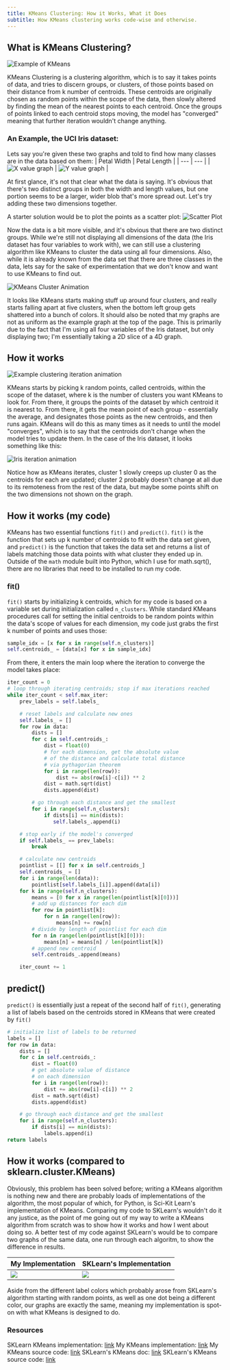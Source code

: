 ```yaml
---
title: KMeans Clustering: How it Works, What it Does
subtitle: How KMeans clustering works code-wise and otherwise.
---
```


## What is KMeans Clustering?

![Example of KMeans](https://upload.wikimedia.org/wikipedia/commons/thumb/e/e5/KMeans-Gaussian-data.svg/952px-KMeans-Gaussian-data.svg.png)

KMeans Clustering is a clustering algorithm, which is to say it takes points of data, and tries to discern groups, or clusters, of those points based on their distance from k number of centroids. These centroids are originally chosen as random points within the scope of the data, then slowly altered by finding the mean of the nearest points to each centroid. Once the groups of points linked to each centroid stops moving, the model has "converged" meaning that further iteration wouldn't change anything.

### An Example, the UCI Iris dataset:

Lets say you're given these two graphs and told to find how many classes are in the data based on them:
|  Petal Width  |  Petal Length  |
| --- | --- |
| ![X value graph](https://i.imgur.com/hjkztR5.png) | ![Y value graph](https://i.imgur.com/7iu1dmV.png) |

At first glance, it's not that clear what the data is saying. It's obvious that there's two distinct groups in both the width and length values, but one portion seems to be a larger, wider blob that's more spread out. Let's try adding these two dimensions together.

A starter solution would be to plot the points as a scatter plot:
![Scatter Plot](https://i.imgur.com/s9lp9B4.png)

Now the data is a bit more visible, and it's obvious that there are two distinct groups. While we're still not displaying all dimensions of the data (the Iris dataset has four variables to work with), we can still use a clustering algorithm like KMeans to cluster the data using all four dimensions. Also, while it is already known from the data set that there are three classes in the data, lets say for the sake of experimentation that we don't know and want to use KMeans to find out.

![KMeans Cluster Animation](https://raw.githubusercontent.com/Lilchoto3/lilchoto3.github.io/master/img/clusters.gif)

It looks like KMeans starts making stuff up around four clusters, and really starts falling apart at five clusters, when the bottom left group gets shattered into a bunch of colors. It should also be noted that my graphs are not as uniform as the example graph at the top of the page. This is primarily due to the fact that I'm using all four variables of the Iris dataset, but only displaying two; I'm essentially taking a 2D slice of a 4D graph.

## How it works

![Example clustering iteration animation](https://upload.wikimedia.org/wikipedia/commons/thumb/e/ea/K-means_convergence.gif/440px-K-means_convergence.gif)

KMeans starts by picking k random points, called centroids, within the scope of the dataset, where k is the number of clusters you want KMeans to look for. From there, it groups the points of the dataset by which centroid it is nearest to. From there, it gets the mean point of each group - essentially the average, and designates those points as the new centroids, and then runs again. KMeans will do this as many times as it needs to until the model "converges", which is to say that the centroids don't change when the model tries to update them. In the case of the Iris dataset, it looks something like this:

![Iris iteration animation](https://raw.githubusercontent.com/Lilchoto3/lilchoto3.github.io/master/img/iterations.gif)

Notice how as KMeans iterates, cluster 1 slowly creeps up cluster 0 as the centroids for each are updated; cluster 2 probably doesn't change at all due to its remoteness from the rest of the data, but maybe some points shift on the two dimensions not shown on the graph.

## How it works (my code)

KMeans has two essential functions `fit()` and `predict()`. `fit()` is the function that sets up k number of centroids to fit with the data set given, and `predict()` is the function that takes the data set and returns a list of labels matching those data points with what cluster they ended up in. Outside of the `math` module built into Python, which I use for math.sqrt(), there are no libraries that need to be installed to run my code.

### fit()

`fit()` starts by initializing k centroids, which for my code is based on a variable set during initialization called `n_clusters`. While standard KMeans procedures call for setting the initial centroids to be random points within the data's scope of values for each dimension, my code just grabs the first k number of points and uses those:

```python
sample_idx = [x for x in range(self.n_clusters)]
self.centroids_ = [data[x] for x in sample_idx]
```

From there, it enters the main loop where the iteration to converge the model takes place:

```python
iter_count = 0
# loop through iterating centroids; stop if max iterations reached
while iter_count < self.max_iter:
    prev_labels = self.labels_

    # reset labels and calculate new ones
    self.labels_ = []
    for row in data:
        dists = []
        for c in self.centroids_:
            dist = float(0)
            # for each dimension, get the absolute value
            # of the distance and calculate total distance
            # via pythagorian theorem
            for i in range(len(row)):
                dist += abs(row[i]-c[i]) ** 2
            dist = math.sqrt(dist)
            dists.append(dist)

        # go through each distance and get the smallest
        for i in range(self.n_clusters):
            if dists[i] == min(dists):
               self.labels_.append(i)

    # stop early if the model's converged
    if self.labels_ == prev_labels:
        break

    # calculate new centroids
    pointlist = [[] for x in self.centroids_]
    self.centroids_ = []
    for i in range(len(data)):
        pointlist[self.labels_[i]].append(data[i])
    for k in range(self.n_clusters):
        means = [0 for x in range(len(pointlist[k][0]))]
        # add up distances for each dim
        for row in pointlist[k]:
            for n in range(len(row)):
                means[n] += row[n]
        # divide by length of pointlist for each dim
        for n in range(len(pointlist[k][0])):
            means[n] = means[n] / len(pointlist[k])
        # append new centroid
        self.centroids_.append(means)

    iter_count += 1
```

## predict()

`predict()` is essentially just a repeat of the second half of `fit()`, generating a list of labels based on the centroids stored in KMeans that were created by `fit()`

```python
# initialize list of labels to be returned
labels = []
for row in data:
    dists = []
    for c in self.centroids_:
        dist = float(0)
        # get absolute value of distance
        # on each dimension
        for i in range(len(row)):
            dist += abs(row[i]-c[i]) ** 2
        dist = math.sqrt(dist)
        dists.append(dist)

    # go through each distance and get the smallest
    for i in range(self.n_clusters):
        if dists[i] == min(dists):
            labels.append(i)
return labels
```

## How it works (compared to sklearn.cluster.KMeans)

Obviously, this problem has been solved before; writing a KMeans algorithm is nothing new and there are probably loads of implementations of the algorithm, the most popular of which, for Python, is Sci-Kit Learn's implementation of KMeans. Comparing my code to SKLearn's wouldn't do it any justice, as the point of me going out of my way to write a KMeans algorithm from scratch was to show how it works and how I went about doing so. A better test of my code against SKLearn's would be to compare two graphs of the same data, one run through each algoritm, to show the difference in results.

| My Implementation | SKLearn's Implementation |
| --- | --- |
| ![](https://i.imgur.com/ztsnlPr.png) | ![](https://i.imgur.com/iGVJoEl.png) |

Aside from the different label colors which probably arose from SKLearn's algorithm starting with random points, as well as one dot being a different color, our graphs are exactly the same, meaning my implementation is spot-on with what KMeans is designed to do.

### Resources

SKLearn KMeans implementation: [link](https://colab.research.google.com/drive/1ke9_25P80rFIw40LkU1y0Wkvpgp0U6TT?usp=sharing)
My KMeans implementation: [link](https://github.com/Lilchoto3/cs-build-week-unit-5/blob/master/testing.ipynb)
My KMeans source code: [link](https://github.com/Lilchoto3/cs-build-week-unit-5)
SKLearn's KMeans doc: [link](https://scikit-learn.org/stable/modules/generated/sklearn.cluster.KMeans.html)
SKLearn's KMeans source code: [link](https://github.com/scikit-learn/scikit-learn/blob/fd237278e/sklearn/cluster/_kmeans.py#L745)
